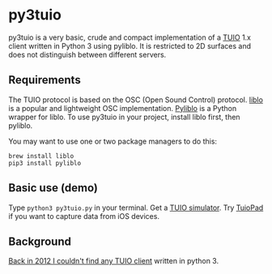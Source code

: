# py3tuio

py3tuio is a very basic, crude and compact implementation of a [TUIO](http://www.tuio.org/) 1.x client written in Python 3 using pyliblo. It is restricted to 2D surfaces and does not distinguish between different servers.

## Requirements
The TUIO protocol is based on the OSC (Open Sound Control) protocol. [liblo](https://github.com/radarsat1/liblo) is a popular and lightweight OSC implementation. [Pyliblo](https://github.com/dsacre/pyliblo) is a Python wrapper for liblo.
To use py3tuio in your project, install liblo first, then pyliblo.

You may want to use one or two package managers to do this:

    brew install liblo
    pip3 install pyliblo
	
## Basic use (demo)
Type ```python3 py3tuio.py``` in your terminal.
Get a [TUIO simulator](http://www.tuio.org/?software). Try [TuioPad](https://github.com/mkalten/TuioPad) if you want to capture data from iOS devices.

## Background
[Back in 2012 I couldn't find any TUIO client](http://igw.tuwien.ac.at/ceat/node/15) written in python 3.




